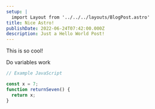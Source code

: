 ```yaml
---
setup: |
  import Layout from '../../../layouts/BlogPost.astro'
title: Nice Astro!
publishDate: 2022-06-24T07:42:00.000Z
description: Just a Hello World Post!
---
```


This is so cool!

Do variables work

```javascript
// Example JavaScript

const x = 7;
function returnSeven() {
  return x;
}
```

